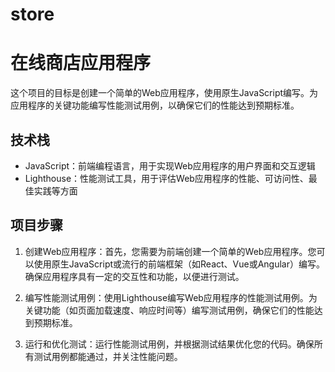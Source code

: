 # store
# 在线商店应用程序

这个项目的目标是创建一个简单的Web应用程序，使用原生JavaScript编写。为应用程序的关键功能编写性能测试用例，以确保它们的性能达到预期标准。

## 技术栈

- JavaScript：前端编程语言，用于实现Web应用程序的用户界面和交互逻辑
- Lighthouse：性能测试工具，用于评估Web应用程序的性能、可访问性、最佳实践等方面

## 项目步骤

1. 创建Web应用程序：首先，您需要为前端创建一个简单的Web应用程序。您可以使用原生JavaScript或流行的前端框架（如React、Vue或Angular）编写。确保应用程序具有一定的交互性和功能，以便进行测试。

2. 编写性能测试用例：使用Lighthouse编写Web应用程序的性能测试用例。为关键功能（如页面加载速度、响应时间等）编写测试用例，确保它们的性能达到预期标准。

3. 运行和优化测试：运行性能测试用例，并根据测试结果优化您的代码。确保所有测试用例都能通过，并关注性能问题。

